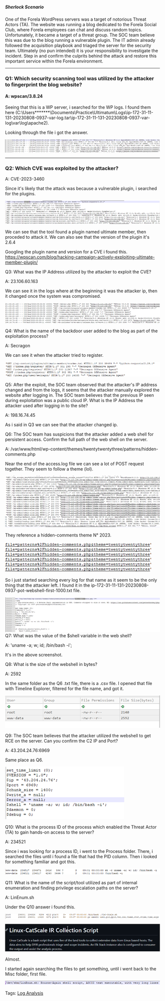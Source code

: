 
##### Sherlock Scenario

One of the Forela WordPress servers was a target of notorious Threat Actors (TA). The website was running a blog dedicated to the Forela Social Club, where Forela employees can chat and discuss random topics. Unfortunately, it became a target of a threat group. The SOC team believe this was due to the blog running a vulnerable plugin. The IT admin already followed the acquisition playbook and triaged the server for the security team. Ultimately (no pun intended) it is your responsibility to investigate the incident. Step in and confirm the culprits behind the attack and restore this important service within the Forela environment.

___

### Q1: Which security scanning tool was utilized by the attacker to fingerprint the blog website?

#### A: wpscan/3.8.24

Seeing that this is a WP server, i searched for the WP logs.
I found them here (C:\Users\*******\Documents\Practice\Ultimatum\Logs\ip-172-31-11-131-20230808-0937-var-log.tar\ip-172-31-11-131-20230808-0937-var-log\var\log\apache2).

Looking through the file i got the answer.

![](../../Img/Pasted%20image%2020250516174444.png)

___

### Q2: Which CVE was exploited by the attacker?

A: CVE-2023-3460

Since it's likely that the attack was because a vulnerable plugin, i searched for the plugins.

![](../../Img/Pasted%20image%2020250516174901.png)

We can see that the tool found a plugin named ultimate member, then proceded to attack it.
We can also see that the version of the plugin it's 2.6.4

Googling the plugin name and version for a CVE i found this.
https://wpscan.com/blog/hacking-campaign-actively-exploiting-ultimate-member-plugin/


Q3: What was the IP Address utilized by the attacker to exploit the CVE?

A: 23.106.60.163

We can see it in the logs where at the beginning it was the attacker ip, then it changed once the system was compromised.

![](../../Img/Pasted%20image%2020250516175707.png)

Q4: What is the name of the backdoor user added to the blog as part of the exploitation process?

A: Secragon

We can see it when the attacker tried to register.

![](../../Img/Pasted%20image%2020250516175945.png)

Q5: After the exploit, the SOC team observed that the attacker's IP address changed and from the logs, it seems that the attacker manually explored the website after logging in. The SOC team believes that the previous IP seen during exploitation was a public cloud IP. What is the IP Address the attacker used after logging in to the site?

A: 198.16.74.45

As i said in Q3 we can see that the attacker changed ip.

Q6: The SOC team has suspicions that the attacker added a web shell for persistent access. Confirm the full path of the web shell on the server.

A: /var/www/html/wp-content/themes/twentytwentythree/patterns/hidden-comments.php

Near the end of the access.log file we can see a lot of POST request together.
They seem to follow a theme (lol).

![](../../Img/Pasted%20image%2020250516180712.png)

They reference a hidden-comments theme N° 2023.

![](../../Img/Pasted%20image%2020250516180856.png)

So i just started searching every log for that name as it seem to be the only thing that the attacker left.
I found it in the ip-172-31-11-131-20230808-0937-pot-webshell-first-1000.txt file.

![](../../Img/Pasted%20image%2020250516182013.png)
Q7: What was the value of the $shell variable in the web shell?

A: 'uname -a; w; id; /bin/bash -i';

It's in the above screenshot.

Q8: What is the size of the webshell in bytes?

A: 2592

In the same folder as the Q6 .txt file, there is a .csv file.
I opened that file with Timeline Explorer, filtered for the file name, and got it.

![](../../Img/Pasted%20image%2020250516182823.png)

Q9: The SOC team believes that the attacker utilized the webshell to get RCE on the server. Can you confirm the C2 IP and Port?

A: 43.204.24.76:6969

Same place as Q6.

![](../../Img/Pasted%20image%2020250516182923.png)

Q10: What is the process ID of the process which enabled the Threat Actor (TA) to gain hands-on access to the server?

A: 234521

Since i was looking for a process ID, i went to the Process folder.
There, i searched the files until i found a file that had the PID column.
Then i looked for something familiar and got this.

![](../../Img/Pasted%20image%2020250516183252.png)

Q11: What is the name of the script/tool utilized as part of internal enumeration and finding privilege escalation paths on the server?

A: LinEnum.sh

Under the Q10 answer i found this.

![](../../Img/Pasted%20image%2020250516183450.png)

![](../../Img/Pasted%20image%2020250516183510.png)

Almost.

I started again searching the files to get something, until i went back to the Misc folder, first file.

![](../../Img/Pasted%20image%2020250516183711.png)

Tags: [Log Analysis](../../Index/Log%20Analysis.md) 